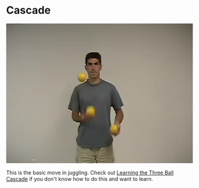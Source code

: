 # Cascade

![Cascade](/resources/videos/poster/cascade.jpg)

This is the basic move in juggling. Check out [Learning the Three Ball Cascade](learningthecascade.md) if you don't know how to do this and want to learn.

